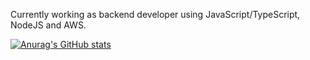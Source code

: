 Currently working as backend developer using JavaScript/TypeScript, NodeJS and AWS. 

[![Anurag's GitHub stats](https://github-readme-stats.vercel.app/api?username=feeeeliipe)](https://github.com/anuraghazra/github-readme-stats)
